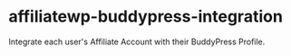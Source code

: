 # affiliatewp-buddypress-integration
Integrate each user's Affiliate Account with their BuddyPress Profile.
